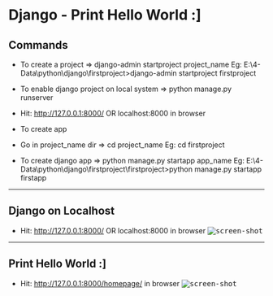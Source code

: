 # Django - Print Hello World :] 


## Commands

- To create a project
=> django-admin startproject project_name
Eg: E:\4-Data\python\django\firstproject>django-admin startproject firstproject

- To enable django project on local system
=> python manage.py runserver
- Hit: http://127.0.0.1:8000/ OR localhost:8000 in browser


- To create app 
- Go in project_name dir
=> cd project_name
Eg: cd firstproject
- To create django app
=> python manage.py startapp app_name
Eg: E:\4-Data\python\django\firstproject\firstproject>python manage.py startapp firstapp


---
## Django on Localhost 
- Hit: http://127.0.0.1:8000/ OR localhost:8000 in browser
<kbd>![screen-shot](https://trello-attachments.s3.amazonaws.com/5c8d0103d132df3081b9a52f/5cb82e5c083ddc62e16284f8/834f725c41d51a5acab20cef8f59261d/upload_18/4/2019_at_22_09_23.png)</kbd>

---
## Print Hello World :]
- Hit: http://127.0.0.1:8000/homepage/ in browser
<kbd>![screen-shot](https://trello-attachments.s3.amazonaws.com/5c8d0103d132df3081b9a52f/5cb82e5c083ddc62e16284f8/2235d5e9afe88e16c1da82375ded6f3f/upload_19/4/2019_at_00_34_18.png)</kbd>